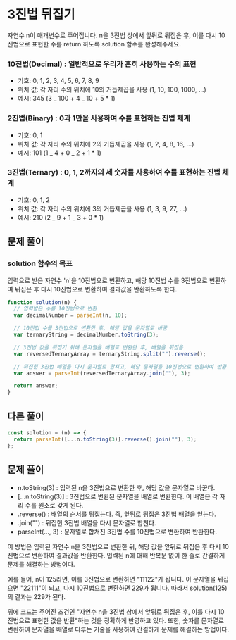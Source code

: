 # 3진법 뒤집기

자연수 n이 매개변수로 주어집니다. n을 3진법 상에서 앞뒤로 뒤집은 후, 이를 다시 10진법으로 표현한 수를 return 하도록 solution 함수를 완성해주세요.

### 10진법(Decimal) : 일반적으로 우리가 흔히 사용하는 수의 표현

- 기호: 0, 1, 2, 3, 4, 5, 6, 7, 8, 9
- 위치 값: 각 자리 수의 위치에 10의 거듭제곱을 사용 (1, 10, 100, 1000, ...)
- 예시: 345 (3 _ 100 + 4 _ 10 + 5 \* 1)

### 2진법(Binary) : 0과 1만을 사용하여 수를 표현하는 진법 체계

- 기호: 0, 1
- 위치 값: 각 자리 수의 위치에 2의 거듭제곱을 사용 (1, 2, 4, 8, 16, ...)
- 예시: 101 (1 _ 4 + 0 _ 2 + 1 \* 1)

### 3진법(Ternary) : 0, 1, 2까지의 세 숫자를 사용하여 수를 표현하는 진법 체계

- 기호: 0, 1, 2
- 위치 값: 각 자리 수의 위치에 3의 거듭제곱을 사용 (1, 3, 9, 27, ...)
- 예시: 210 (2 _ 9 + 1 _ 3 + 0 \* 1)

## 문제 풀이

### solution 함수의 목표

입력으로 받은 자연수 'n'을 10진법으로 변환하고, 해당 10진법 수를 3진법으로 변환하여 뒤집은 후 다시 10진법으로 변환하여 결과값을 반환하도록 한다.

```js
function solution(n) {
  // 입력받은 수를 10진법으로 변환
  var decimalNumber = parseInt(n, 10);

  // 10진법 수를 3진법으로 변환한 후, 해당 값을 문자열로 바꿈
  var ternaryString = decimalNumber.toString(3);

  // 3진법 값을 뒤집기 위해 문자열을 배열로 변환한 후, 배열을 뒤집음
  var reversedTernaryArray = ternaryString.split("").reverse();

  // 뒤집힌 3진법 배열을 다시 문자열로 합치고, 해당 문자열을 10진법으로 변환하여 반환
  var answer = parseInt(reversedTernaryArray.join(""), 3);

  return answer;
}
```

## 다른 풀이

```js
const solution = (n) => {
  return parseInt([...n.toString(3)].reverse().join(""), 3);
};
```

## 문제 풀이

- n.toString(3) : 입력된 n을 3진법으로 변환한 후, 해당 값을 문자열로 바꾼다.
- [...n.toString(3)] : 3진법으로 변환된 문자열을 배열로 변환한다. 이 배열은 각 자리 수를 원소로 갖게 된다.
- .reverse() : 배열의 순서를 뒤집는다. 즉, 앞뒤로 뒤집은 3진법 배열을 얻는다.
- .join("") : 뒤집힌 3진법 배열을 다시 문자열로 합친다.
- parseInt(..., 3) : 문자열로 합쳐진 3진법 수를 10진법으로 변환하여 반환한다.

이 방법은 입력된 자연수 n을 3진법으로 변환한 뒤, 해당 값을 앞뒤로 뒤집은 후 다시 10진법으로 변환하여 결과값을 반환한다. 입력된 n에 대해 반복문 없이 한 줄로 간결하게 문제를 해결하는 방법이다.

예를 들어, n이 125라면, 이를 3진법으로 변환하면 "11122"가 됩니다. 이 문자열을 뒤집으면 "22111"이 되고, 다시 10진법으로 변환하면 229가 됩니다. 따라서 solution(125)의 결과는 229가 된다.

위에 코드는 주어진 조건인 "자연수 n을 3진법 상에서 앞뒤로 뒤집은 후, 이를 다시 10진법으로 표현한 값을 반환"하는 것을 정확하게 반영하고 있다. 또한, 숫자를 문자열로 변환하여 문자열을 배열로 다루는 기술을 사용하여 간결하게 문제를 해결하는 방법이다.
